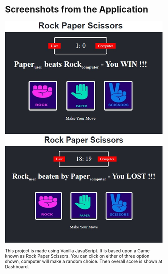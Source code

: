 # Screenshots from the Application

![Home image...](https://github.com/Naveen1023/Rock-Paper-Scissors/blob/main/Application%20Screenshots/screenshot1.jpg)
![Search image...](https://github.com/Naveen1023/Rock-Paper-Scissors/blob/main/Application%20Screenshots/screenshot2.jpg)

This project is made using Vanilla JavaScript. It is based upon a Game known as Rock Paper Scissors. 
You can click on either of three option shown, computer will make a random choice. Then overall score is shown at Dashboard.
